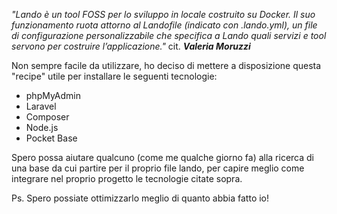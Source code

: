 _"Lando è un tool FOSS per lo sviluppo in locale costruito su Docker. Il suo funzionamento ruota attorno al Landofile (indicato con .lando.yml), un file di configurazione personalizzabile che specifica a Lando quali servizi e tool servono per costruire l’applicazione."_
cit. **_Valeria Moruzzi_**

Non sempre facile da utilizzare, ho deciso di mettere a disposizione questa "recipe" utile per installare le seguenti tecnologie:

- phpMyAdmin
- Laravel
- Composer
- Node.js
- Pocket Base

Spero possa aiutare qualcuno (come me qualche giorno fa) alla ricerca di una base da cui partire per il proprio file lando, per capire meglio come integrare nel proprio progetto le tecnologie citate sopra.

Ps. Spero possiate ottimizzarlo meglio di quanto abbia fatto io!
